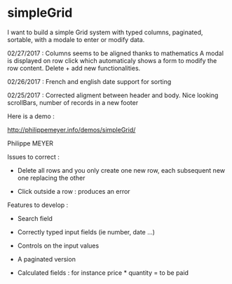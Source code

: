 # simpleGrid

I want to build a simple Grid system with typed columns, paginated, sortable, with a modale to enter or modify data.

02/27/2017 : Columns seems to be aligned thanks to mathematics 
A modal is displayed on row click which automaticaly shows a form to modify the row content.
Delete + add new functionalities.

02/26/2017 : French and english date support for sorting

02/25/2017 : Corrected aligment between header and body. Nice looking scrollBars, number of records in a new footer

Here is a demo :

http://philippemeyer.info/demos/simpleGrid/

Philippe MEYER

Issues to correct :

- Delete all rows and you only create one new row, each subsequent new one replacing the other

- Click outside a row : produces an error

Features to develop :

- Search field

- Correctly typed input fields (ie number, date ...)

- Controls on the input values

- A paginated version

- Calculated fields : for instance price * quantity = to be paid






